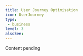 ```yaml
---
title: User Journey Optimisation
icon: UserJourney
type:
 - business
level: 3
alsoSee:
---
```


Content pending
